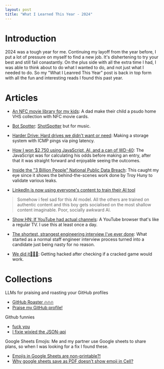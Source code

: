 ```yaml
---
layout: post
title: "What I Learned This Year - 2024"
---
```


# Introduction

2024 was a tough year for me. Continuing my layoff from the year before, I put a lot of pressure on myself to find a new job. It's dishertening to try your best and still fail conastantly. On the plus side with all the extra time I had, I was able to think about to do what I wanted to do, and not just what I needed to do. So my "What I Leanred This Year" post is back in top form with all the fun and interesting reads I found this past year.

# Articles

* [An NFC movie library for my kids](https://news.ycombinator.com/item?id=41479141): A dad make their child a psudo home VHS collection with NFC movie cards.

* [Bot Spotter](https://walzr.com/bop-spotter): [ShotSpotter](https://en.wikipedia.org/wiki/ShotSpotter) but for music.

* [Harder Drive: Hard drives we didn't want or need](https://www.youtube.com/watch?v=JcJSW7Rprio&t=325s): Making a storage system with ICMP pings via ping latency.

* [How I won $2,750 using JavaScript, AI, and a can of WD-40](https://davekiss.com/blog/how-i-won-2750-using-javascript-ai-and-a-can-of-wd-40): The JavaScript was for calculating his odds before making an entry, after that it was straight forward and enjoyable seeing the outcomes.

* [Inside the "3 Billion People" National Public Data Breach](https://www.troyhunt.com/inside-the-3-billion-people-national-public-data-breach/): This caught my eye since it shows the behind-the-scenes work done by Troy Huny to validate various leaks.

* [LinkedIn is now using everyone's content to train their AI tool](https://news.ycombinator.com/item?id=41585363)
> Somehow i feel sad for this AI model. All the others are trained on authentic content and this boy gets socialised on the most shallow content imaginable. Poor, socially awkward AI.

* [Show HN: If YouTube had actual channels](https://news.ycombinator.com/item?id=41247023): A YouTube browser that's like a regular TV. I use this at least once a day.

* [The shortest, strangest engineering interview I've ever done](https://news.ycombinator.com/item?id=41263108): What started as a normal staff engineer interview process turned into a candidate just being nasty for no reason.

* [We did it🏴🏴🏴](https://undelete.pullpush.io/r/PiratedGames/comments/1f0b9wm/_/ljtzpjm/?context=4): Getting hacked after checking if a cracked game would work.

# Collections

LLMs for praising and roasting your GitHub profiles
* [GitHub Roaster 🔥🔥🔥](https://github-roast.pages.dev/)
* [Praise my GitHub profile!](https://praise-me.fly.dev/)

Github funnies
* [fuck you](https://github.com/pzoj/pzoj-contest/pull/1#issuecomment-2283067326)
* [I fixie wixied the JSON-api](https://github.com/Xerasin/GCinemaCraftDownloader/issues/1#issue-310568285)

Google Sheets Emojis: Me and my partner use Google sheets to share plans, so when I was looking for a fix I found these.
* [Emojis in Google Sheets are non-printable?!](https://www.reddit.com/r/googlesheets/comments/wep184/emojis_in_google_sheets_are_nonprintable/)
* [Why google sheets save as PDF doesn't show emoji in Cell?](https://stackoverflow.com/questions/64161635/why-google-sheets-save-as-pdf-doesnt-show-emoji-in-cell)